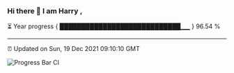 ### Hi there 👋 I am Harry , 

⏳ Year progress { ████████████████████████████▁▁ } 96.54 %

---

⏰ Updated on Sun, 19 Dec 2021 09:10:10 GMT

![Progress Bar CI](https://github.com/duykhang68/duykhang68/workflows/Progress%20Bar%20CI/badge.svg)
